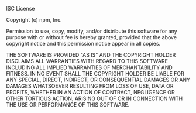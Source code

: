 ISC LicenseCopyright (c) npm, Inc.Permission to use, copy, modify, and/or distribute this software forany purpose with or without fee is hereby granted, provided that theabove copyright notice and this permission notice appear in all copies.THE SOFTWARE IS PROVIDED "AS IS" AND THE COPYRIGHT HOLDER DISCLAIMSALL WARRANTIES WITH REGARD TO THIS SOFTWARE INCLUDING ALL IMPLIEDWARRANTIES OF MERCHANTABILITY AND FITNESS. IN NO EVENT SHALL THECOPYRIGHT HOLDER BE LIABLE FOR ANY SPECIAL, DIRECT, INDIRECT, ORCONSEQUENTIAL DAMAGES OR ANY DAMAGES WHATSOEVER RESULTING FROM LOSSOF USE, DATA OR PROFITS, WHETHER IN AN ACTION OF CONTRACT, NEGLIGENCEOR OTHER TORTIOUS ACTION, ARISING OUT OF OR IN CONNECTION WITH THEUSE OR PERFORMANCE OF THIS SOFTWARE.